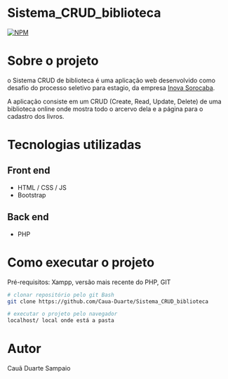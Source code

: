 # Sistema_CRUD_biblioteca
[![NPM](https://img.shields.io/npm/l/react)](https://github.com/Caua-Duarte/Sistema_CRUD_biblioteca/blob/main/LICENSE) 

# Sobre o projeto

o Sistema CRUD de biblioteca é uma aplicação web desenvolvido como desafio do processo seletivo para estagio, da empresa [Inova Sorocaba](https://inovasorocaba.parquetecsorocaba.com.br/ "Site da Inova Sorocaba").

A aplicação consiste em um CRUD (Create, Read, Update, Delete) de uma biblioteca online onde mostra todo o arcervo dela e a página para o cadastro dos livros.

# Tecnologias utilizadas

## Front end

- HTML / CSS / JS 
- Bootstrap


## Back end

- PHP
 
# Como executar o projeto

Pré-requisitos: Xampp, versão mais recente do PHP, GIT

```bash
# clonar repositório pelo git Bash
git clone https://github.com/Caua-Duarte/Sistema_CRUD_biblioteca

# executar o projeto pelo navegador
localhost/ local onde está a pasta
```

# Autor

Cauã Duarte Sampaio



